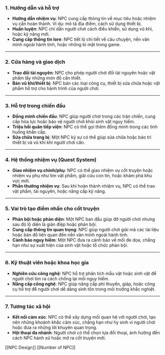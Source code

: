 ### **1. Hướng dẫn và hỗ trợ**

- **Hướng dẫn nhiệm vụ**: NPC cung cấp thông tin về mục tiêu hoặc nhiệm vụ cần hoàn thành. Ví dụ: mô tả địa điểm, cách sử dụng thiết bị.
- **Huấn luyện**: NPC chỉ dẫn người chơi cách điều khiển, sử dụng vũ khí, hoặc kỹ năng mới.
- **Cung cấp thông tin lore**: NPC tiết lộ chi tiết về câu chuyện, nền văn minh ngoài hành tinh, hoặc những bí mật trong game.

---

### **2. Cửa hàng và giao dịch**

- **Trao đổi tài nguyên**: NPC cho phép người chơi đổi tài nguyên hoặc vật phẩm lấy những món đồ cần thiết.
- **Bán vũ khí/thiết bị**: NPC bán các loại công cụ, thiết bị sửa chữa hoặc vật phẩm hỗ trợ cho hành trình của người chơi.

---

### **3. Hỗ trợ trong chiến đấu**

- **Đồng minh chiến đấu**: NPC giúp người chơi trong các trận chiến, cung cấp hỏa lực hoặc bảo vệ người chơi khỏi sinh vật nguy hiểm.
- **Triệu hồi quân tiếp viện**: NPC có thể gọi thêm đồng minh trong các tình huống khẩn cấp.
- **Sửa chữa trang bị**: Một NPC kỹ sư có thể giúp sửa chữa hoặc bảo trì thiết bị và vũ khí khi người chơi cần.

---

### **4. Hệ thống nhiệm vụ (Quest System)**

- **Giao nhiệm vụ chính/phụ**: NPC có thể giao nhiệm vụ cốt truyện hoặc nhiệm vụ phụ như tìm vật phẩm, giải cứu con tin, hoặc khám phá khu vực mới.
- **Phần thưởng nhiệm vụ**: Sau khi hoàn thành nhiệm vụ, NPC có thể trao vật phẩm, tài nguyên, hoặc nâng cấp kỹ năng.

---

### **5. Vai trò tạo điểm nhấn cho cốt truyện**

- **Phản bội hoặc phản diện**: Một NPC ban đầu giúp đỡ người chơi nhưng sau đó lộ diện là gián điệp hoặc phản bội.
- **Cung cấp thông tin quan trọng**: NPC giúp người chơi giải mã các tài liệu hoặc bản đồ liên quan đến nền văn minh ngoài hành tinh.
- **Cảnh báo nguy hiểm**: Một NPC đưa ra cảnh báo về mối đe dọa, chẳng hạn như sự xuất hiện của sinh vật hoặc tổ chức phản bội.

---

### **6. Kỹ thuật viên hoặc khoa học gia**

- **Nghiên cứu công nghệ**: NPC hỗ trợ phân tích mẫu vật hoặc sinh vật để người chơi tìm ra cách chống lại mối nguy hiểm.
- **Nâng cấp công nghệ**: NPC giúp nâng cấp phi thuyền, giáp, hoặc công cụ hỗ trợ để người chơi dễ dàng sinh tồn trong môi trường khắc nghiệt.


---

### **7. Tương tác xã hội**

- **Kết nối cảm xúc**: NPC có thể xây dựng mối quan hệ với người chơi, tạo nên những khoảnh khắc cảm xúc, chẳng hạn như hy sinh vì người chơi hoặc đưa ra những lời khuyên quan trọng.
- **Hội thoại đa nhánh**: Người chơi có thể chọn lựa đối thoại, ảnh hưởng đến cách NPC hành xử hoặc mở ra cốt truyện mới.

[[NPC Design]]
[[Number of NPC]]